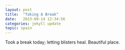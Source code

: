 ```yaml
---
layout: post
title:  "Taking A Break"
date:   2023-09-14 12:34:56
categories: jekyll update
topic: spain
---
```

Took a break today; letting blisters heal.  Beautiful place.

